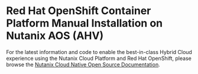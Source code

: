 # Red Hat OpenShift Container Platform Manual Installation on Nutanix AOS (AHV)

For the latest information and code to enable the best-in-class Hybrid Cloud experience using the Nutanix Cloud Platform and Red Hat OpenShift, please browse the [Nutanix Cloud Native Open Source Documentation](https://opendocs.nutanix.com/).